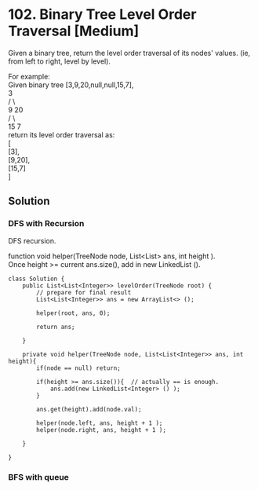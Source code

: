 # 102. Binary Tree Level Order Traversal [Medium]     
Given a binary tree, return the level order traversal of its nodes' values. (ie, from left to right, level by level).    

For example:    
Given binary tree [3,9,20,null,null,15,7],     
    3    
   / \   
  9  20   
    /  \    
   15   7    
return its level order traversal as:     
[    
  [3],    
  [9,20],   
  [15,7]    
]    


## Solution     
### DFS with Recursion    
DFS recursion. 

function void helper(TreeNode node, List<List<Integer>> ans, int height ).     
Once height >= current ans.size(), add in new LinkedList<Integer> ().         

```
class Solution {
    public List<List<Integer>> levelOrder(TreeNode root) {
        // prepare for final result
        List<List<Integer>> ans = new ArrayList<> ();
        
        helper(root, ans, 0);
        
        return ans;
        
    }
    
    private void helper(TreeNode node, List<List<Integer>> ans, int height){
        if(node == null) return;
        
        if(height >= ans.size()){  // actually == is enough.   
            ans.add(new LinkedList<Integer> () );
        }
        
        ans.get(height).add(node.val);
        
        helper(node.left, ans, height + 1 );
        helper(node.right, ans, height + 1 );
        
    }
    
}
```


### BFS with queue     










